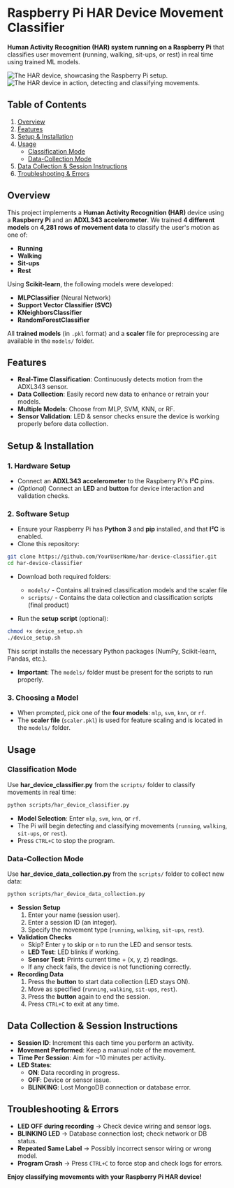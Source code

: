 # Raspberry Pi HAR Device Movement Classifier

**Human Activity Recognition (HAR) system running on a Raspberry Pi** that classifies user movement (running, walking, sit-ups, or rest) in real time using trained ML models.

![The HAR device, showcasing the Raspberry Pi setup.](https://raw.githubusercontent.com/username/har-device-classifier/main/images/device_setup.jpg)
![The HAR device in action, detecting and classifying movements.](https://raw.githubusercontent.com/username/har-device-classifier/main/images/device_in_action.jpg)

## Table of Contents
1. [Overview](#overview)
2. [Features](#features)
3. [Setup & Installation](#setup--installation)
4. [Usage](#usage)
   * [Classification Mode](#classification-mode)
   * [Data-Collection Mode](#data-collection-mode)
5. [Data Collection & Session Instructions](#data-collection--session-instructions)
6. [Troubleshooting & Errors](#troubleshooting--errors)

## Overview
This project implements a **Human Activity Recognition (HAR)** device using a **Raspberry Pi** and an **ADXL343 accelerometer**. We trained **4 different models** on **4,281 rows of movement data** to classify the user's motion as one of:
* **Running**
* **Walking**
* **Sit-ups**
* **Rest**

Using **Scikit-learn**, the following models were developed:
* **MLPClassifier** (Neural Network)
* **Support Vector Classifier (SVC)**
* **KNeighborsClassifier**
* **RandomForestClassifier**

All **trained models** (in `.pkl` format) and a **scaler** file for preprocessing are available in the `models/` folder.

## Features
* **Real-Time Classification**: Continuously detects motion from the ADXL343 sensor.
* **Data Collection**: Easily record new data to enhance or retrain your models.
* **Multiple Models**: Choose from MLP, SVM, KNN, or RF.
* **Sensor Validation**: LED & sensor checks ensure the device is working properly before data collection.

## Setup & Installation

### 1. Hardware Setup
* Connect an **ADXL343 accelerometer** to the Raspberry Pi's **I²C** pins.
* *(Optional)* Connect an **LED** and **button** for device interaction and validation checks.

### 2. Software Setup
* Ensure your Raspberry Pi has **Python 3** and **pip** installed, and that **I²C** is enabled.
* Clone this repository:
```bash
git clone https://github.com/YourUserName/har-device-classifier.git
cd har-device-classifier
```
* Download both required folders:
  * `models/` - Contains all trained classification models and the scaler file
  * `scripts/` - Contains the data collection and classification scripts (final product)

* Run the **setup script** (optional):
```bash
chmod +x device_setup.sh
./device_setup.sh
```
This script installs the necessary Python packages (NumPy, Scikit-learn, Pandas, etc.).

* **Important**: The `models/` folder must be present for the scripts to run properly.

### 3. Choosing a Model
* When prompted, pick one of the **four models**: `mlp`, `svm`, `knn`, or `rf`.
* The **scaler file** (`scaler.pkl`) is used for feature scaling and is located in the `models/` folder.

## Usage

### Classification Mode
Use **har_device_classifier.py** from the `scripts/` folder to classify movements in real time:
```bash
python scripts/har_device_classifier.py
```
* **Model Selection**: Enter `mlp`, `svm`, `knn`, or `rf`.
* The Pi will begin detecting and classifying movements (`running`, `walking`, `sit-ups`, or `rest`).
* Press `CTRL+C` to stop the program.

### Data-Collection Mode
Use **har_device_data_collection.py** from the `scripts/` folder to collect new data:
```bash
python scripts/har_device_data_collection.py
```
* **Session Setup**
   1. Enter your name (session user).
   2. Enter a session ID (an integer).
   3. Specify the movement type (`running`, `walking`, `sit-ups`, `rest`).
* **Validation Checks**
   * Skip? Enter `y` to skip or `n` to run the LED and sensor tests.
   * **LED Test**: LED blinks if working.
   * **Sensor Test**: Prints current time + (x, y, z) readings.
   * If any check fails, the device is not functioning correctly.
* **Recording Data**
   1. Press the **button** to start data collection (LED stays ON).
   2. Move as specified (`running`, `walking`, `sit-ups`, `rest`).
   3. Press the **button** again to end the session.
   4. Press `CTRL+C` to exit at any time.

## Data Collection & Session Instructions
* **Session ID**: Increment this each time you perform an activity.
* **Movement Performed**: Keep a manual note of the movement.
* **Time Per Session**: Aim for ~10 minutes per activity.
* **LED States**:
   * **ON**: Data recording in progress.
   * **OFF**: Device or sensor issue.
   * **BLINKING**: Lost MongoDB connection or database error.

## Troubleshooting & Errors
* **LED OFF during recording** → Check device wiring and sensor logs.
* **BLINKING LED** → Database connection lost; check network or DB status.
* **Repeated Same Label** → Possibly incorrect sensor wiring or wrong model.
* **Program Crash** → Press `CTRL+C` to force stop and check logs for errors.

**Enjoy classifying movements with your Raspberry Pi HAR device!**
